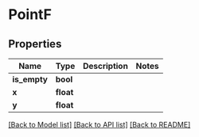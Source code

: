 # PointF

## Properties
Name | Type | Description | Notes
------------ | ------------- | ------------- | -------------
**is_empty** | **bool** |  | 
**x** | **float** |  | 
**y** | **float** |  | 

[[Back to Model list]](../README.md#documentation-for-models) [[Back to API list]](../README.md#documentation-for-api-endpoints) [[Back to README]](../README.md)


